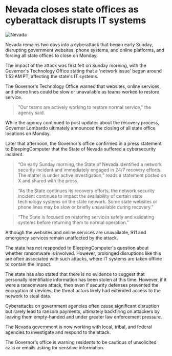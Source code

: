 # Nevada closes state offices as cyberattack disrupts IT systems

![Nevada](https://www.bleepstatic.com/content/hl-images/2025/08/26/nevada-sign.jpg)

Nevada remains two days into a cyberattack that began early Sunday, disrupting government websites, phone systems, and online platforms, and forcing all state offices to close on Monday.

The impact of the attack was first felt on Sunday morning, with the Governor's Technology Office stating that a 'network issue' began around 1:52 AM PT, affecting the state's IT systems.

The Governor's Technology Office warned that websites, online services, and phone lines could be slow or unavailable as teams worked to restore service.

> "Our teams are actively working to restore normal service," the agency said.

While the agency continued to post updates about the recovery process, Governor Lombardo ultimately announced the closing of all state office locations on Monday.

Later that afternoon, the Governor's office confirmed in a press statement to BleepingComputer that the State of Nevada suffered a cybersecurity incident.

> “On early Sunday morning, the State of Nevada identified a network security incident and immediately engaged in 24/7 recovery efforts. The matter is under active investigation,” reads a statement posted on X and shared with the press.

> “As the State continues its recovery efforts, the network security incident continues to impact the availability of certain state technology systems on the state network. Some state websites or phone lines may be slow or briefly unavailable during recovery.”

> “The State is focused on restoring services safely and validating systems before returning them to normal operation.”

Although the websites and online services are unavailable, 911 and emergency services remain unaffected by the attack.

The state has not responded to BleepingComputer's question about whether ransomware is involved. However, prolonged disruptions like this are often associated with such attacks, where IT systems are taken offline to contain the impact.

The state has also stated that there is no evidence to suggest that personally identifiable information has been stolen at this time. However, if it were a ransomware attack, then even if security defenses prevented the encryption of devices, the threat actors likely had extended access to the network to steal data.

Cyberattacks on government agencies often cause significant disruption but rarely lead to ransom payments, ultimately backfiring on attackers by leaving them empty-handed and under greater law enforcement pressure.

The Nevada government is now working with local, tribal, and federal agencies to investigate and respond to the attack.

The Governor's office is warning residents to be cautious of unsolicited calls or emails asking for sensitive information.
